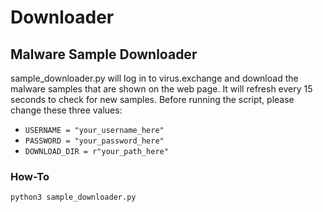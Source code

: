 # Downloader
## Malware Sample Downloader
sample_downloader.py will log in to virus.exchange and download the malware samples that are shown on the web page. It will refresh every 15 seconds to check for new samples. Before running the script, please change these three values:
- `USERNAME = "your_username_here"`
- `PASSWORD = "your_password_here"`
- `DOWNLOAD_DIR = r"your_path_here"`

### How-To
`python3 sample_downloader.py`